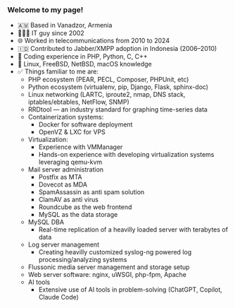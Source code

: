 ### Welcome to my page!

- 🇦🇲 Based in Vanadzor, Armenia
- 🧑🏻‍💻 IT guy since 2002
- 🌐 Worked in telecommunications from 2010 to 2024
- 🇮🇩 Contributed to Jabber/XMPP adoption in Indonesia (2006–2010)
- 🦄 Coding experience in PHP, Python, C, C++
- 🐧 Linux, FreeBSD, NetBSD, macOS knowledge
- ✅ Things familiar to me are:
  - PHP ecosystem (PEAR, PECL, Composer, PHPUnit, etc)
  - Python ecosystem (virtualenv, pip, Django, Flask, sphinx-doc)
  - Linux networking (LARTC, iproute2, nmap, DNS stack, iptables/ebtables, NetFlow, SNMP)
  - RRDtool — an industry standard for graphing time-series data
  - Containerization systems:
    - Docker for software deployment
    - OpenVZ & LXC for VPS
  - Virtualization:
    - Experience with VMManager
    - Hands-on experience with developing virtualization systems leveraging qemu-kvm
  - Mail server administration
    - Postfix as MTA
    - Dovecot as MDA
    - SpamAssassin as anti spam solution
    - ClamAV as anti virus
    - Roundcube as the web frontend
    - MySQL as the data storage
  - MySQL DBA
    - Real-time replication of a heavilly loaded server with terabytes of data
  - Log server management
    - Creating heavilly customized syslog-ng powered log processing/analyzing systems
  - Flussonic media server management and storage setup
  - Web server software: nginx, uWSGI, php-fpm, Apache
  - AI tools
    - Extensive use of AI tools in problem-solving (ChatGPT, Copilot, Claude Code)

